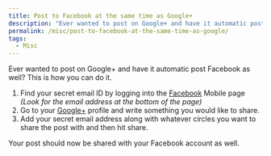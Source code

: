 ```yaml
---
title: Post to Facebook at the same time as Google+
description: "Ever wanted to post on Google+ and have it automatic post Facebook as well? This is how you can do it."
permalink: /misc/post-to-facebook-at-the-same-time-as-google/
tags:
  - Misc
---
```

Ever wanted to post on Google+ and have it automatic post Facebook as well? This is how you can do it.

  1. Find your secret email ID by logging into the <a title="Facebook Mobile" href="http://m.facebook.com/" target="_blank">Facebook</a> Mobile page _(Look for the email address at the bottom of the page)_
  2. Go to your <a title="Google+" href="https://plus.google.com/" target="_blank">Google+</a> profile and write something you would like to share.
  3. Add your secret email address along with whatever circles you want to share the post with and then hit share.

Your post should now be shared with your Facebook account as well.

